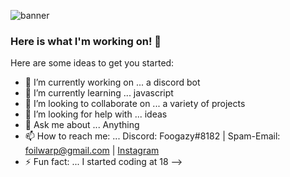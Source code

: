 ![banner](https://user-images.githubusercontent.com/56574576/101088546-b71e0180-3568-11eb-985b-3e126d7f6966.jpg)


### Here is what I'm working on! 👋


Here are some ideas to get you started:

- 🔭 I’m currently working on ... a discord bot
- 🌱 I’m currently learning ... javascript
- 👯 I’m looking to collaborate on ... a variety of projects
- 🤔 I’m looking for help with ... ideas
- 💬 Ask me about ... Anything
- 📫 How to reach me: ... Discord: Foogazy#8182 | Spam-Email: foilwarp@gmail.com | [Instagram](https://www.instagram.com/foogazy__/)
- ⚡ Fun fact: ... I started coding at 18
-->
